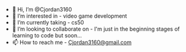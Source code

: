 - 👋 Hi, I’m @Cjordan3160
- 👀 I’m interested in - video game development
- 🌱 I’m currently taking - cs50
- 💞️ I’m looking to collaborate on - I'm  just in the beginning stages of learning to code but soon...
- 📫 How to reach me - Cjordan3160@gmail.com

<!---
Cjordan3160/Cjordan3160 is a ✨ special ✨ repository because its `README.md` (this file) appears on your GitHub profile.
You can click the Preview link to take a look at your changes.
--->
